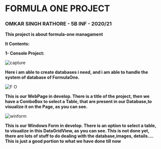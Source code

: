 # FORMULA ONE PROJECT
### OMKAR SINGH RATHORE - 5B INF - 2020/21  

**This project is about formula-one managament**

**It Contents:**

**1- Console Project:**

![capture](https://user-images.githubusercontent.com/61886825/100287567-272ef500-2f75-11eb-9633-9c9b43ad7e3f.PNG)

**Here i am able to create databases i need, and i am able  to handle the system of database of FormulaOne.**


![F O](https://user-images.githubusercontent.com/61886825/103925089-4e9de380-5117-11eb-95e2-02ad8c398795.PNG)

**This is our WebPage in develop. There is a title of the project, then we have a ComboBox to select a Table, that are present in our Database,to visualize it on the Page, as you can see.** 


![winform](https://user-images.githubusercontent.com/61886825/104520145-ea898c80-55fa-11eb-9051-28b3bc1dc42b.PNG)

**This is our Windows Form in develop. There is an option to select a table, to visualize in this DataGridView, as you can see. This is not done yet,  there are lots of stuff to do dealing with the database,images, details.... This is just a good portion to what we have done till now**

